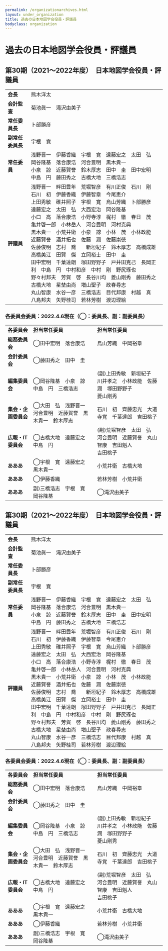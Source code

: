 ```yaml
---
permalink: /organizationarchives.html
layout: under_organization
title: 過去の日本地図学会役員・評議員
bodyclass: organization
---
```


# 過去の日本地図学会役員・評議員

## 第30期（2021～2022年度）　日本地図学会役員・評議員

<div class="table-responsive">
  <table class="table organization-table">
    <tr>
      <td><b>会長</b></td>
      <td>熊木洋太</td>
    </tr>
    <tr>
      <td><b>会計監査</b></td>
      <td>菊池眞一　滝沢由美子</td>
    </tr>
    <tr>
      <td><b>常任委員長</b></td>
      <td>卜部勝彦</td>
    </tr>
    <tr>
      <td><b>副常任委員長</b></td>
      <td>宇根　寛</td>
    </tr>
    <tr>
      <td><b>常任委員</b></td>
      <td>
        浅野晋一　伊藤香織　宇根　寛　遠藤宏之　太田　弘　岡谷隆基　落合康浩　河合豊明　黒木貴一 <br>
        小泉　諒　近藤賀誉　鈴木厚志　田中　圭　田中宏明　中島　円　藤田秀之　古橋大地　三橋浩志<br>
      </td>
    </tr>
    <tr>
      <td><b>評議員</b></td>
      <td>
        浅野晋一　畔田豊年　荒堀智彦　有川正俊　石川　剛　石川　初　伊藤香織　伊藤智章　今尾恵介<br>
        上田秀敏　碓井照子　宇根　寛　烏山芳織　卜部勝彦　遠藤宏之　太田　弘　大西宏治　岡谷隆基<br>
        小口　高　落合康浩　小野寺淳　梶村　徹　春日　茂　亀井啓一郎　小林岳人　河合豊明　河村克典<br>
        黒木貴一　小荒井衛　小泉　諒　小林　茂　小林政能　近藤賀誉　酒井拓也　佐藤　潤　佐藤崇徳<br>
        佐藤俊明　志村　喬　　新垣紀子　鈴木厚志　高橋成雄　高橋美江　田賀　傑　立岡裕士　田中　圭<br>
        田中宏明　千葉達朗　塚田野野子　戸井田克己　長岡正利　中島　円　中村和彦　中村　剛　野尻琢也<br>
        野々村邦夫　芳賀　啓　長谷川均　菱山剛秀　藤田秀之　古橋大地　星埜由尚　増山聖子　政春尋志<br>
        丸山智康　水谷一彦　三橋浩志　目代邦康　村越　真　八島邦夫　矢野桂司　若林芳樹　渡辺理絵<br>
      </td>
    </tr>
  </table>
</div>

### 各委員会委員：2022.4.6現在（◯：委員長、副：副委員長）

<div class="table-responsive">
  <table class="table organization-table">
    <tr>
      <td><b>各委員会</b></td>
      <td><b>担当常任委員</b></td>
      <td><b>担当常任委員</b></td>
    </tr>
    <tr>
      <td><b>総務委員会</b></td>
      <td>◯田中宏明　落合康浩</td>
      <td>烏山芳織　中岡裕章</td>
    </tr>
    <tr>
      <td><b>会計委員会</b></td>
      <td>◯藤田秀之　田中　圭</td>
      <td>&nbsp;</td>
    </tr>
    <tr>
      <td><b>編集委員会</b></td>
      <td>◯岡谷隆基　小泉　諒　中島　円　三橋浩志</td>
      <td>(副)上田秀敏　新垣紀子　川井孝之　小林政能　佐藤　潤　塚田野野子　<br>菱山剛秀</td>
    </tr>
    <tr>
      <td><b>集会・企画委員会</b></td>
      <td>◯大田　弘　浅野晋一　河合豊明　近藤賀誉　黒木貴一　鈴木厚志</td>
      <td>石川　初　齊藤忠光　大道寺覚　千葉達郎　吉田桃子</td>
    </tr>
    <tr>
      <td><b>広報・IT委員会</b></td>
      <td>◯古橋大地　遠藤宏之　中島　円</td>
      <td>(副)荒堀智彦　太田　弘　河合豊明　近藤賀誉　丸山智康　吉田魁人　<br>吉田桃子</td>
    </tr>
    <tr>
      <td><b>あああ</b></td>
      <td>◯宇根　寛　遠藤宏之　黒木貴一</td>
      <td>小荒井衛　古橋大地</td>
    </tr>
    <tr>
      <td><b>あああ</b></td>
      <td>◯伊藤香織</td>
      <td>若林芳樹　小荒井衛</td>
    </tr>
    <tr>
      <td><b>あああ</b></td>
      <td>副)三橋浩志　宇根　寛　岡谷隆基</td>
      <td>◯滝沢由美子</td>
    </tr>
  </table>
</div>

## 第30期（2021～2022年度）　日本地図学会役員・評議員

<div class="table-responsive">
  <table class="table organization-table">
    <tr>
      <td><b>会長</b></td>
      <td>熊木洋太</td>
    </tr>
    <tr>
      <td><b>会計監査</b></td>
      <td>菊池眞一　滝沢由美子</td>
    </tr>
    <tr>
      <td><b>常任委員長</b></td>
      <td>卜部勝彦</td>
    </tr>
    <tr>
      <td><b>副常任委員長</b></td>
      <td>宇根　寛</td>
    </tr>
    <tr>
      <td><b>常任委員</b></td>
      <td>
        浅野晋一　伊藤香織　宇根　寛　遠藤宏之　太田　弘　岡谷隆基　落合康浩　河合豊明　黒木貴一 <br>
        小泉　諒　近藤賀誉　鈴木厚志　田中　圭　田中宏明　中島　円　藤田秀之　古橋大地　三橋浩志<br>
      </td>
    </tr>
    <tr>
      <td><b>評議員</b></td>
      <td>
        浅野晋一　畔田豊年　荒堀智彦　有川正俊　石川　剛　石川　初　伊藤香織　伊藤智章　今尾恵介<br>
        上田秀敏　碓井照子　宇根　寛　烏山芳織　卜部勝彦　遠藤宏之　太田　弘　大西宏治　岡谷隆基<br>
        小口　高　落合康浩　小野寺淳　梶村　徹　春日　茂　亀井啓一郎　小林岳人　河合豊明　河村克典<br>
        黒木貴一　小荒井衛　小泉　諒　小林　茂　小林政能　近藤賀誉　酒井拓也　佐藤　潤　佐藤崇徳<br>
        佐藤俊明　志村　喬　　新垣紀子　鈴木厚志　高橋成雄　高橋美江　田賀　傑　立岡裕士　田中　圭<br>
        田中宏明　千葉達朗　塚田野野子　戸井田克己　長岡正利　中島　円　中村和彦　中村　剛　野尻琢也<br>
        野々村邦夫　芳賀　啓　長谷川均　菱山剛秀　藤田秀之　古橋大地　星埜由尚　増山聖子　政春尋志<br>
        丸山智康　水谷一彦　三橋浩志　目代邦康　村越　真　八島邦夫　矢野桂司　若林芳樹　渡辺理絵<br>
      </td>
    </tr>
  </table>
</div>

### 各委員会委員：2022.4.6現在（◯：委員長、副：副委員長）

<div class="table-responsive">
  <table class="table organization-table">
    <tr>
      <td><b>各委員会</b></td>
      <td><b>担当常任委員</b></td>
      <td><b>担当常任委員</b></td>
    </tr>
    <tr>
      <td><b>総務委員会</b></td>
      <td>◯田中宏明　落合康浩</td>
      <td>烏山芳織　中岡裕章</td>
    </tr>
    <tr>
      <td><b>会計委員会</b></td>
      <td>◯藤田秀之　田中　圭</td>
      <td>&nbsp;</td>
    </tr>
    <tr>
      <td><b>編集委員会</b></td>
      <td>◯岡谷隆基　小泉　諒　中島　円　三橋浩志</td>
      <td>(副)上田秀敏　新垣紀子　川井孝之　小林政能　佐藤　潤　塚田野野子　<br>菱山剛秀</td>
    </tr>
    <tr>
      <td><b>集会・企画委員会</b></td>
      <td>◯大田　弘　浅野晋一　河合豊明　近藤賀誉　黒木貴一　鈴木厚志</td>
      <td>石川　初　齊藤忠光　大道寺覚　千葉達郎　吉田桃子</td>
    </tr>
    <tr>
      <td><b>広報・IT委員会</b></td>
      <td>◯古橋大地　遠藤宏之　中島　円</td>
      <td>(副)荒堀智彦　太田　弘　河合豊明　近藤賀誉　丸山智康　吉田魁人　<br>吉田桃子</td>
    </tr>
    <tr>
      <td><b>あああ</b></td>
      <td>◯宇根　寛　遠藤宏之　黒木貴一</td>
      <td>小荒井衛　古橋大地</td>
    </tr>
    <tr>
      <td><b>あああ</b></td>
      <td>◯伊藤香織</td>
      <td>若林芳樹　小荒井衛</td>
    </tr>
    <tr>
      <td><b>あああ</b></td>
      <td>副)三橋浩志　宇根　寛　岡谷隆基</td>
      <td>◯滝沢由美子</td>
    </tr>
  </table>
</div>
